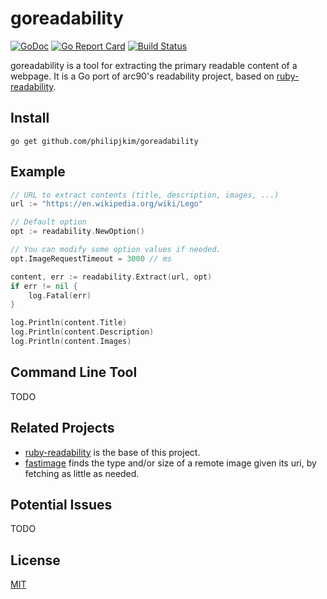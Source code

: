 goreadability
=============

[![GoDoc](https://godoc.org/github.com/philipjkim/goreadability?status.svg)](https://godoc.org/github.com/philipjkim/goreadability) [![Go Report Card](https://goreportcard.com/badge/github.com/philipjkim/goreadability)](https://goreportcard.com/report/github.com/philipjkim/goreadability) [![Build Status](https://travis-ci.org/philipjkim/goreadability.svg)](https://travis-ci.org/philipjkim/goreadability)

goreadability is a tool for extracting the primary readable content of a
webpage. It is a Go port of arc90's readability project, 
based on [ruby-readability](https://github.com/cantino/ruby-readability). 


Install
-------

    go get github.com/philipjkim/goreadability


Example
-------

```go
// URL to extract contents (title, description, images, ...)
url := "https://en.wikipedia.org/wiki/Lego"

// Default option
opt := readability.NewOption()

// You can modify some option values if needed.
opt.ImageRequestTimeout = 3000 // ms

content, err := readability.Extract(url, opt)
if err != nil {
    log.Fatal(err)
}

log.Println(content.Title)
log.Println(content.Description)
log.Println(content.Images)
```


Command Line Tool
-----------------

TODO


Related Projects
----------------

* [ruby-readability](https://github.com/cantino/ruby-readability) is the base of this project.
* [fastimage](https://github.com/rubenfonseca/fastimage) finds the type and/or size of a remote image given its uri, by fetching as little as needed.


Potential Issues
----------------

TODO


License
-------

[MIT](LICENSE)

